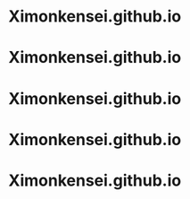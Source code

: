 # Ximonkensei.github.io
# Ximonkensei.github.io
# Ximonkensei.github.io
# Ximonkensei.github.io
# Ximonkensei.github.io
